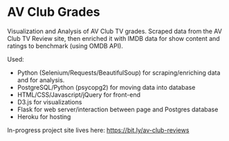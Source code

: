 # AV Club Grades

Visualization and Analysis of AV Club TV grades. Scraped data from the AV Club TV Review site, then enriched it with IMDB data for show content and ratings to benchmark (using OMDB API).

Used:
* Python (Selenium/Requests/BeautifulSoup) for scraping/enriching data and for analysis.
* PostgreSQL/Python (psycopg2) for moving data into database
* HTML/CSS/Javascript/jQuery for front-end
* D3.js for visualizations
* Flask for web server/interaction between page and Postgres database
* Heroku for hosting

In-progress project site lives here: https://bit.ly/av-club-reviews